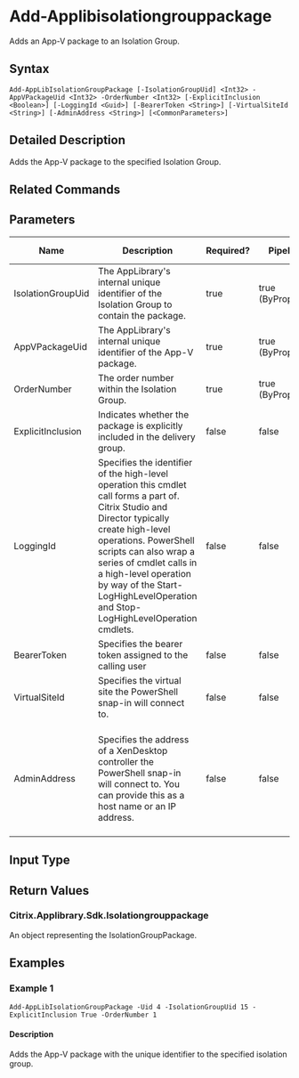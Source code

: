 ﻿
# Add-Applibisolationgrouppackage
Adds an App-V package to an Isolation Group.
## Syntax
```
Add-AppLibIsolationGroupPackage [-IsolationGroupUid] <Int32> -AppVPackageUid <Int32> -OrderNumber <Int32> [-ExplicitInclusion <Boolean>] [-LoggingId <Guid>] [-BearerToken <String>] [-VirtualSiteId <String>] [-AdminAddress <String>] [<CommonParameters>]
```
## Detailed Description
Adds the App-V package to the specified Isolation Group.


## Related Commands

## Parameters
| Name   | Description | Required? | Pipeline Input | Default Value |
| --- | --- | --- | --- | --- |
| IsolationGroupUid | The AppLibrary's internal unique identifier of the Isolation Group to contain the package. | true | true (ByPropertyName) |  |
| AppVPackageUid | The AppLibrary's internal unique identifier of the App-V package. | true | true (ByPropertyName) |  |
| OrderNumber | The order number within the Isolation Group. | true | true (ByPropertyName) |  |
| ExplicitInclusion | Indicates whether the package is explicitly included in the delivery group. | false | false |  |
| LoggingId | Specifies the identifier of the high-level operation this cmdlet call forms a part of. Citrix Studio and Director typically create high-level operations. PowerShell scripts can also wrap a series of cmdlet calls in a high-level operation by way of the Start-LogHighLevelOperation and Stop-LogHighLevelOperation cmdlets. | false | false |  |
| BearerToken | Specifies the bearer token assigned to the calling user | false | false |  |
| VirtualSiteId | Specifies the virtual site the PowerShell snap-in will connect to. | false | false |  |
| AdminAddress | Specifies the address of a XenDesktop controller the PowerShell snap-in will connect to. You can provide this as a host name or an IP address. | false | false | Localhost. Once a value is provided by any cmdlet, this value becomes the default. |

## Input Type

### 

## Return Values

### Citrix.Applibrary.Sdk.Isolationgrouppackage
An object representing the IsolationGroupPackage.
## Examples

### Example 1
```
Add-AppLibIsolationGroupPackage -Uid 4 -IsolationGroupUid 15 -ExplicitInclusion True -OrderNumber 1
```
#### Description
Adds the App-V package with the unique identifier to the specified isolation group.
